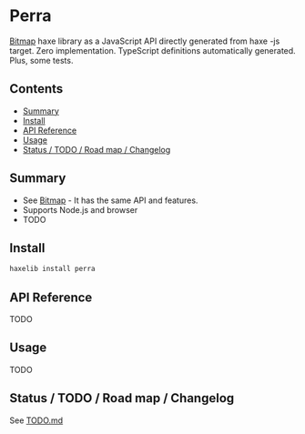 # Perra

[Bitmap](https://github.com/cancerberoSgx/bitmap) haxe library as a JavaScript API directly generated from haxe -js target. Zero implementation. TypeScript definitions automatically generated. Plus, some tests.

## Contents

<!-- toc -->

- [Summary](#summary)
- [Install](#install)
- [API Reference](#api-reference)
- [Usage](#usage)
- [Status / TODO / Road map / Changelog](#status--todo--road-map--changelog)

<!-- tocstop -->

## Summary 

 * See [Bitmap](https://github.com/cancerberoSgx/bitmap) - It has the same API and features.
 * Supports Node.js and browser
 * TODO

## Install

```sh
haxelib install perra
```

## API Reference

<!-- [API Reference](https://cancerberosgx.github.io/bitmap/index.html) -->
TODO

## Usage

TODO

## Status / TODO / Road map / Changelog

See [TODO.md](TODO.md)
